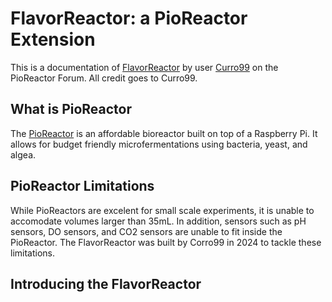 # FlavorReactor: a PioReactor Extension

This is a documentation of [FlavorReactor](https://forum.pioreactor.com/t/flavorreactor-pioreactor-for-larger-volumes/613) by user [Curro99](https://forum.pioreactor.com/u/curro99/summary) on the PioReactor Forum. All credit goes to Curro99.

## What is PioReactor
The [PioReactor](https://pioreactor.com/?srsltid=AfmBOopzRdypVKwPxkhtQ_nTdt420zSTZJ2I4rYK8X71vCv_GeDcW3wb) is an affordable bioreactor built on top of a Raspberry Pi. It allows for budget friendly microfermentations using bacteria, yeast, and algea.

## PioReactor Limitations
While PioReactors are excelent for small scale experiments, it is unable to accomodate volumes larger than 35mL. In addition, sensors such as pH sensors, DO sensors, and CO2 sensors are unable to fit inside the PioReactor. The FlavorReactor was built by Corro99 in 2024 to tackle these limitations. 

## Introducing the FlavorReactor



